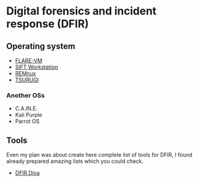 # Digital forensics and incident response (DFIR)

## Operating system

- [FLARE-VM](https://github.com/mandiant/flare-vm)
- [SIFT Workstation](https://www.sans.org/tools/sift-workstation/)
- [REMnux](https://remnux.org/)
- [TSURUGI](https://tsurugi-linux.org/)

### Another OSs

- C.A.IN.E.
- Kali Purple
- Parrot OS

## Tools

Even my plan was about create here complete list of tools for DFIR, I found already prepared amazing lists which you could check.

- [DFIR Diva](https://dfirdiva.com/tools-and-distros/)
